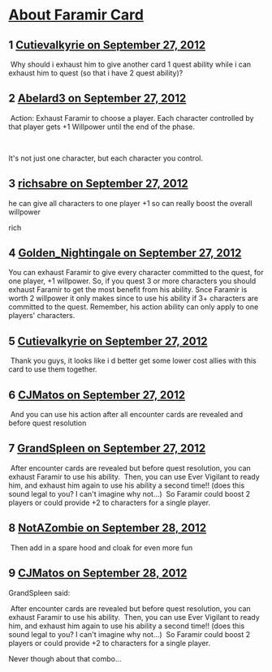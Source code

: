 # [About Faramir Card ](https://community.fantasyflightgames.com/topic/71837-about-faramir-card/)

## 1 [Cutievalkyrie on September 27, 2012](https://community.fantasyflightgames.com/topic/71837-about-faramir-card/?do=findComment&comment=701135)

 Why should i exhaust him to give another card 1 quest ability while i can exhaust him to quest (so that i have 2 quest ability)?

## 2 [Abelard3 on September 27, 2012](https://community.fantasyflightgames.com/topic/71837-about-faramir-card/?do=findComment&comment=701137)

 Action: Exhaust Faramir to choose a player. Each character controlled by that player gets +1 Willpower until the end of the phase.

 

It's not just one character, but each character you control.

## 3 [richsabre on September 27, 2012](https://community.fantasyflightgames.com/topic/71837-about-faramir-card/?do=findComment&comment=701138)

he can give all characters to one player +1 so can really boost the overall willpower

rich

## 4 [Golden_Nightingale on September 27, 2012](https://community.fantasyflightgames.com/topic/71837-about-faramir-card/?do=findComment&comment=701140)

You can exhaust Faramir to give every character committed to the quest, for one player, +1 willpower. So, if you quest 3 or more characters you should exhaust Faramir to get the most benefit from his ability. Snce Faramir is worth 2 willpower it only makes since to use his ability if 3+ characters are committed to the quest. Remember, his action ability can only apply to one players' characters.

## 5 [Cutievalkyrie on September 27, 2012](https://community.fantasyflightgames.com/topic/71837-about-faramir-card/?do=findComment&comment=701143)

 Thank you guys, it looks like i d better get some lower cost allies with this card to use them together. 

## 6 [CJMatos on September 27, 2012](https://community.fantasyflightgames.com/topic/71837-about-faramir-card/?do=findComment&comment=701288)

 And you can use his action after all encounter cards are revealed and before quest resolution

## 7 [GrandSpleen on September 27, 2012](https://community.fantasyflightgames.com/topic/71837-about-faramir-card/?do=findComment&comment=701604)

 After encounter cards are revealed but before quest resolution, you can exhaust Faramir to use his ability.  Then, you can use Ever Vigilant to ready him, and exhaust him again to use his ability a second time!! (does this sound legal to you? I can't imagine why not…)  So Faramir could boost 2 players or could provide +2 to characters for a single player.

## 8 [NotAZombie on September 28, 2012](https://community.fantasyflightgames.com/topic/71837-about-faramir-card/?do=findComment&comment=701678)

 Then add in a spare hood and cloak for even more fun

## 9 [CJMatos on September 28, 2012](https://community.fantasyflightgames.com/topic/71837-about-faramir-card/?do=findComment&comment=701746)

GrandSpleen said:

 After encounter cards are revealed but before quest resolution, you can exhaust Faramir to use his ability.  Then, you can use Ever Vigilant to ready him, and exhaust him again to use his ability a second time!! (does this sound legal to you? I can't imagine why not…)  So Faramir could boost 2 players or could provide +2 to characters for a single player.



Never though about that combo…

